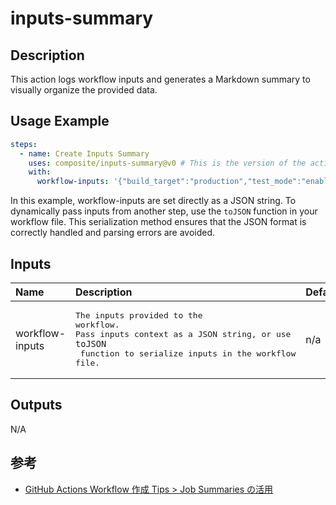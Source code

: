 # inputs-summary

<!-- actdocs start -->

## Description

This action logs workflow inputs and generates a Markdown summary to visually organize the provided data.

## Usage Example
```yaml
steps:
  - name: Create Inputs Summary
    uses: composite/inputs-summary@v0 # This is the version of the action
    with:
      workflow-inputs: '{"build_target":"production","test_mode":"enabled"}'
```

In this example, workflow-inputs are set directly as a JSON string.
To dynamically pass inputs from another step, use the `toJSON` function in your workflow file.
This serialization method ensures that the JSON format is correctly handled and parsing errors are avoided.

## Inputs

| Name | Description | Default | Required |
| :--- | :---------- | :------ | :------: |
| workflow-inputs | <pre>The inputs provided to the workflow.<br>Pass inputs context as a JSON string, or use `toJSON` function to serialize inputs in the workflow file.</pre> | n/a | yes |

## Outputs

N/A

<!-- actdocs end -->

## 参考

-   [GitHub Actions Workflow 作成 Tips > Job Summaries の活用](https://engineers.ntt.com/entry/2022/12/21/095303)
